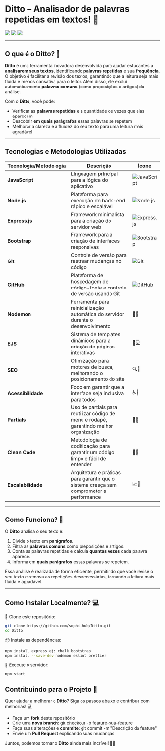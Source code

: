 # **Ditto** – Analisador de palavras repetidas em textos! 💬

<div align="start">
  <img src="https://img.shields.io/badge/Node.js-Fast%20Backend-00c2f4?style=for-the-badge&logo=node.js&logoColor=white">
  <img src="https://img.shields.io/badge/Express.js-Minimalist%20Framework-00c2f4?style=for-the-badge&logo=express&logoColor=white">
  <img src="https://img.shields.io/badge/JavaScript-Dynamic%20Logic-00c2f4?style=for-the-badge&logo=javascript&logoColor=white">
</div>

---

## **O que é o Ditto?** 💬

**Ditto** é uma ferramenta inovadora desenvolvida para ajudar estudantes a **analisarem seus textos**, identificando **palavras repetidas** e sua **frequência**. O objetivo é facilitar a revisão dos textos, garantindo que a leitura seja mais fluida e menos cansativa para o leitor. Além disso, ele excluí automaticamente **palavras comuns** (como preposições e artigos) da análise.

Com o **Ditto**, você pode:

- Verificar as **palavras repetidas** e a quantidade de vezes que elas aparecem
- Descobrir **em quais parágrafos** essas palavras se repetem
- Melhorar a clareza e a fluidez do seu texto para uma leitura mais agradável

---

## **Tecnologias e Metodologias Utilizadas**

| **Tecnologia/Metodologia** | **Descrição** | **Ícone** |
|----------------------|-----------------|----------------|
| **JavaScript** | Linguagem principal para a lógica do aplicativo | ![JavaScript](https://img.shields.io/badge/JavaScript-00c2f4?style=for-the-badge&logo=javascript&logoColor=white) |
| **Node.js** | Plataforma para execução do back-end rápido e escalável | ![Node.js](https://img.shields.io/badge/Node.js-00c2f4?style=for-the-badge&logo=node.js&logoColor=white) |
| **Express.js** | Framework minimalista para a criação do servidor web | ![Express.js](https://img.shields.io/badge/Express.js-00c2f4?style=for-the-badge&logo=express&logoColor=white) |
| **Bootstrap** | Framework para a criação de interfaces responsivas | ![Bootstrap](https://img.shields.io/badge/Bootstrap-00c2f4?style=for-the-badge&logo=bootstrap&logoColor=white) |
| **Git** | Controle de versão para rastrear mudanças no código | ![Git](https://img.shields.io/badge/Git-00c2f4?style=for-the-badge&logo=git&logoColor=white) |
| **GitHub** | Plataforma de hospedagem de código-fonte e controle de versão usando Git | ![GitHub](https://img.shields.io/badge/GitHub-00c2f4?style=for-the-badge&logo=github&logoColor=white) |
| **Nodemon** | Ferramenta para reinicialização automática do servidor durante o desenvolvimento | 🔄🌐 |
| **EJS** | Sistema de templates dinâmicos para a criação de páginas interativas | 🔧💻 |
| **SEO** | Otimização para motores de busca, melhorando o posicionamento do site | 🔍💬 |
| **Acessibilidade** | Foco em garantir que a interface seja inclusiva para todos | ♿💙 |
| **Partials** | Uso de partials para reutilizar código de menu e rodapé, garantindo melhor organização | 📂💬 |
| **Clean Code** | Metodologia de codificação para garantir um código limpo e fácil de entender | 🧹💬 |
| **Escalabilidade** | Arquitetura e práticas para garantir que o sistema cresça sem comprometer a performance | 📈💬 |

---

## **Como Funciona?** 💬

O **Ditto** analisa o seu texto e:

1. Divide o texto em **parágrafos**.
2. Filtra as **palavras comuns** como preposições e artigos.
3. Conta as palavras repetidas e calcula **quantas vezes** cada palavra aparece.
4. Informa em **quais parágrafos** essas palavras se repetem.

Essa análise é realizada de forma eficiente, permitindo que você revise o seu texto e remova as repetições desnecessárias, tornando a leitura mais fluida e agradável.

---

## **Como Instalar Localmente?** 💻

🔽 Clone este repositório:
```bash
git clone https://github.com/sophi-hub/Ditto.git
cd Ditto
```

📦 Instale as dependências:
```bash
npm install express ejs chalk bootstrap 
npm install --save-dev nodemon eslint prettier 
```

🔽 Execute o servidor:
```bash
npm start
```

## **Contribuindo para o Projeto** 🤝

Quer ajudar a melhorar o **Ditto**? Siga os passos abaixo e contribua com melhorias! 💻

- Faça um **fork** deste repositório  
- Crie uma **nova branch**: git checkout -b feature-sua-feature  
- Faça suas alterações e **commite**: git commit -m "Descrição da feature"  
- Envie um **Pull Request** explicando suas mudanças  

Juntos, podemos tornar o **Ditto** ainda mais incrível! 💙✨
